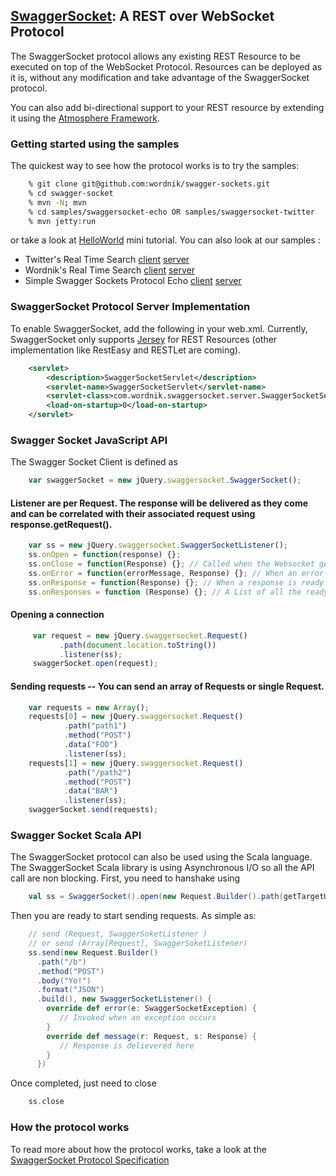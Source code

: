 ## [SwaggerSocket](https://github.com/wordnik/swagger-sockets/wiki/Swagger-Socket-Protocol): A REST over WebSocket Protocol

The SwaggerSocket protocol allows any existing REST Resource to be executed on top of the WebSocket Protocol. Resources can be deployed as it is, without any modification and take advantage of the SwaggerSocket protocol.

You can also add bi-directional support to your REST resource by extending it using the [Atmosphere Framework](http://github.com/Atmosphere/atmosphere).

### Getting started using the samples
The quickest way to see how the protocol works is to try the samples:

```bash
    % git clone git@github.com:wordnik/swagger-sockets.git
    % cd swagger-socket
    % mvn -N; mvn
    % cd samples/swaggersocket-echo OR samples/swaggersocket-twitter
    % mvn jetty:run
```

or take a look at [HelloWorld](https://github.com/wordnik/swagger-sockets/wiki/Getting-started-with-Swagger-Socket-and-Jersey) mini tutorial. 
You can also look at our samples :

 * Twitter's Real Time Search [client](https://github.com/wordnik/swagger-sockets/blob/master/samples/swaggersocket-twitter/src/main/webapp/index.html#L10) [server](https://github.com/wordnik/swagger-sockets/blob/master/samples/swaggersocket-twitter/src/main/java/com/wordnik/swaggersocket/samples/TwitterFeed.java#L45)
 * Wordnik's Real Time Search [client](https://github.com/wordnik/swagger-sockets/blob/master/samples/swaggersocket-wordnik/src/main/webapp/index.html#L10) [server](https://github.com/wordnik/swagger-sockets/blob/master/samples/swaggersocket-wordnik/src/main/scala/com/wordnik/swaggersocket/samples/WordnikResourceProxy.scala#L30) 
 * Simple Swagger Sockets Protocol Echo [client](https://github.com/wordnik/swagger-sockets/blob/master/samples/swaggersocket-echo/src/main/webapp/index.html#L9) [server](https://github.com/wordnik/swagger-sockets/blob/master/samples/swaggersocket-echo/src/main/scala/org/wordnik/swaggersocket/samples/SwaggerSocketResource.scala#L16)

### SwaggerSocket Protocol Server Implementation
To enable SwaggerSocket, add the following in your web.xml. Currently, SwaggerSocket only supports [Jersey](http://jersey.java.net/) for REST Resources (other implementation like RestEasy and RESTLet are coming).  

```xml
    <servlet>
        <description>SwaggerSocketServlet</description>
        <servlet-name>SwaggerSocketServlet</servlet-name>
        <servlet-class>com.wordnik.swaggersocket.server.SwaggerSocketServlet</servlet-class>
        <load-on-startup>0</load-on-startup>
    </servlet>
```

### Swagger Socket JavaScript API
The Swagger Socket Client is defined as

```javascript
    var swaggerSocket = new jQuery.swaggersocket.SwaggerSocket();
```

#### Listener are per Request. The response will be delivered as they come and can be correlated with their associated request using response.getRequest().

```javascript
    var ss = new jQuery.swaggersocket.SwaggerSocketListener();
    ss.onOpen = function(response) {};
    ss.onClose = function(Response) {}; // Called when the Websocket gets closed
    ss.onError = function(errorMessage, Response) {}; // When an error occurs
    ss.onResponse = function(Response) {}; // When a response is ready
    ss.onResponses = function (Response) {}; // A List of all the ready responses
```

#### Opening a connection

```javascript
     var request = new jQuery.swaggersocket.Request()
           .path(document.location.toString())
           .listener(ss);
     swaggerSocket.open(request);
```

#### Sending requests -- You can send an array of Requests or single Request.

```javascript
    var requests = new Array();
    requests[0] = new jQuery.swaggersocket.Request()
            .path("path1")
            .method("POST")
            .data("FOO")
            .listener(ss);
    requests[1] = new jQuery.swaggersocket.Request()
            .path("/path2")
            .method("POST")
            .data("BAR")
            .listener(ss);
    swaggerSocket.send(requests);
```

### Swagger Socket Scala API
The SwaggerSocket protocol can also be used using the Scala language. The SwaggerSocket Scala library is using Asynchronous I/O so all the API call are non blocking. First, you need to hanshake using

```scala
    val ss = SwaggerSocket().open(new Request.Builder().path(getTargetUrl + "/").build())
```

Then you are ready to start sending requests. As simple as:

```scala
    // send (Request, SwaggerSoketListener )
    // or send (Array[Request], SwaggerSoketListener)
    ss.send(new Request.Builder()
      .path("/b")
      .method("POST")
      .body("Yo!")
      .format("JSON")
      .build(), new SwaggerSocketListener() {
      	override def error(e: SwaggerSocketException) {
           // Invoked when an exception occurs
	    }
     	override def message(r: Request, s: Response) {
           // Response is delievered here
        }
      })
```
Once completed, just need to close

```scala
    ss.close
```

### How the protocol works
To read more about how the protocol works, take a look at the [SwaggerSocket Protocol Specification](https://github.com/wordnik/swagger-sockets/wiki/Swagger-Socket-Protocol)

